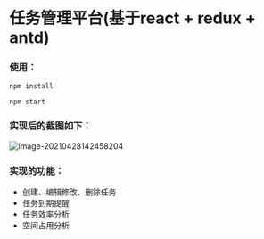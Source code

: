 # 任务管理平台(基于react + redux + antd)



### 使用：

```
npm install

npm start
```



### 实现后的截图如下：

![image-20210428142458204](E:\MyGithubProject\task\image-20210428142458204.png)



### 实现的功能：

+ 创建、编辑修改、删除任务
+ 任务到期提醒
+ 任务效率分析
+ 空间占用分析

